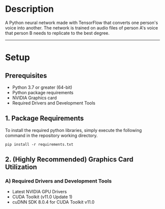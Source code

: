 # Description
A Python neural network made with TensorFlow that converts one person's voice into another. The network is trained on audio files of person A's voice that person B needs to replicate to the best degree.
***
# Setup

## Prerequisites
 - Python 3.7 or greater (64-bit)
 - Python package requirements
 - NVIDIA Graphics card
 - Required Drivers and Development Tools

## 1. Package Requirements
To install the required python libraries, simply execute the following command in the repository working directory.

`pip install -r requirements.txt`

## 2. (**Highly Recommended**) Graphics Card Utilization

### A) Required Drivers and Development Tools
 - Latest NVIDIA GPU Drivers
 - CUDA Toolkit (v11.0 Update 1)
 - cuDNN SDK 8.0.4 for CUDA Toolkit v11.0

### B) cuDNN
Create a folder named *tools* under C:\\. Drag the *cuda* folder from the cuDNN zip into the tools folder.

### C) Appending %PATH%
Add the following paths to the PATH system environment variable:
 - `C:\\Program Files\\NVIDIA GPU Computing Toolkit\\CUDA\\v11.0\\bin`
 - `C:\\Program Files\\NVIDIA GPU Computing Toolkit\\CUDA\\v11.0\\extras\\CUPTI\\lib64`
 - `C:\\Program Files\\NVIDIA GPU Computing Toolkit\\CUDA\\v11.0\\include`
 - `C:\\tools\\cuda\\bin`

## 3. (Optional) Configuration
In the `config.ini` file, there are attributes to be changed for configuring the model.

| Section   | Parameter | Description |
| --------- | --------- | ----------- |
| MISC | modelName | The name of the model to be created or loaded. |
| | verbose | If set to True, additional information will be printed while running, along with additional files for easy debugging. |
| Structure | sliceSize | The number of time samples to be used in the input. (if sliceSize exceeds the length of an audio clip, the audio clip will be omitted from the training data) |
| | hiddenLayers | A list of integers defining the size of each hidden layer. (should be formatted like so: a,b,c,d or a)
| Advanced | learningRate | The learning rate for the Adam optimizer. [Tensorflow Documentation](https://www.tensorflow.org/api_docs/python/tf/keras/optimizers/Adam#args) |
| | lossFunc | The loss function. [Tensorflow Documentation](https://www.tensorflow.org/api_docs/python/tf/keras/Sequential#compile) |
| | batchSize | The batch size. [Tensorflow Documentation](https://www.tensorflow.org/api_docs/python/tf/keras/Sequential#fit) |

## 4. Data

### Create folders
`Voice2Voice.py -l`

Running `load_data` for the first time creates the `training` and `use` folders.

### Populate folders
#### Supplying data
 - Only **wav** files are supported.
 - Training files must be in order, corresponding with the files in the other folder.

#### Training/Input
Place person A's audio recordings into the folder.

#### Training/Output
Place person B's audio recordings in an order corresponding to person A's audio recordings. (Recommended naming example: "helloJohn.wav")

#### Use Folder
Place files to be used by model to perform voice conversion. (Suggest using training files as preliminary testing of model)

### Convert
`Voice2Voice.py -l`

Running `load_data` for the second time converts the contents of `inputs`, `outputs`, and `use` into processable files.

## 5. Train Model
`Voice2Voice.py -t`

If let Run for 10,000 epochs or **<Ctrl + C>** is pressed, the model will be saved **DO NOT CLOSE TERMINAL UNTIL MODEL SAVED**.

## 6. Prediction Time!!!
`Voice2Voice.py -p`

Use the model assigned in `config.ini` to convert voices from `use` folder and place them in `output`.


## Usage
`Voice2Voice.py [-l | --load_data] [-f | --flush_data] [-t | --train] [-p | --predict]`

| Argument | Description |
| -------- | ----------- |
| [-l \| load_data] | Load audio files in `training` and `use` folders to be usable by the model. This will also create the `training` and `use` folders if they are not present.|
| [-f \| flush_data] | Delete all converted data. |
| [-t \| --train] | Create a new model to be trained, or continue training an existing model (dependent on the `modelName` attribute in `config.ini`). Exit training and save model by interrupting the process **<Ctrl + C>**. |
| [-p \| --predict] | Load model specified by `modelName` in `config.ini` and predict audio output given audio files in `use` folder. |
